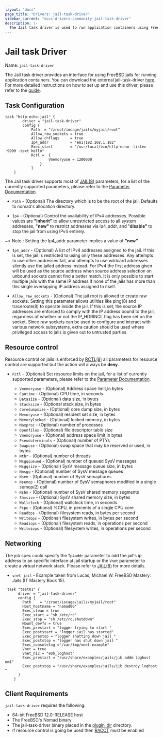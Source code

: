 ```yaml
---
layout: "docs"
page_title: "Drivers: jail-task-driver"
sidebar_current: "docs-drivers-community-jail-task-driver"
description: |-
  The Jail task driver is used to run application containers using FreeBSD jails.
---
```


# Jail task Driver

Name: `jail-task-driver`

The Jail task driver provides an interface for using FreeBSD jails for running application
containers. You can download the external jail-task-driver [here][jail-task-driver]. For more detailed instructions on how to set up and use this driver, please refer to the [guide][jail-task-guide].

## Task Configuration

```hcl
task "http-echo-jail" {
		driver = "jail-task-driver"
		config {
			Path  = "/zroot/iocage/jails/myjail/root"
			Allow_raw_sockets = true
			Allow_chflags     = true
			Ip4_addr          = "em1|192.168.1.102"
			Exec_start        = "/usr/local/bin/http-echo -listen :9999 -text hello"
			Rctl =  {
					Vmemoryuse = 1200000
				}
			}
    }
```

The Jail task driver supports most of [JAIL(8)][JAIL(8)] parameters, for a list of the currently supported parameters, please refer to the [Parameter Documentation][parameter-doc].

* `Path` - (Optional) The directory which is to be the root of the jail.
  Defaults to nomad's allocation directory.

* `Ip4` - (Optional) Control the availability of IPv4 addresses.  Possible values are
  **"inherit"** to allow unrestricted access to all system addresses,
  **"new"** to restrict addresses via Ip4_addr, and "**disable"** to stop
  the jail from using IPv4 entirely. 

~> Note : Setting the Ip4_addr parameter implies a value of **"new"**

* `Ip4_addr` - (Optional) A list of IPv4 addresses assigned to the jail.  If this is set,
  the jail is restricted to using only these addresses.  Any attempts to use other addresses fail,
  and attempts to use wildcard addresses silently use the jailed address instead.  For
  IPv4 the first address given will be used as the source address when source address selection on
  unbound sockets cannot find a better match.  It is only possible to start multiple jails with
  the same IP address if none of the jails has more than this
  single overlapping IP address assigned to itself.
 
* `Allow_raw_sockets` - (Optional)  The jail root is allowed to create raw sockets.  Setting
  this parameter allows utilities like ping(8) and traceroute(8) to operate inside the jail.
  If this is set, the source IP addresses are enforced to comply with the IP address bound to the jail,
  regardless of whether or not the IP_HDRINCL flag has been set on the socket.
  Since raw sockets can be used to configure and interact with various network subsystems, extra caution 
  should be used where privileged access to jails is given out to untrusted parties.

## Resource control

Resource control on jails is enforced by [RCTL(8)][rctl-doc] all parameters for resource control
are supported but the action will always be **deny**.  


* `Rctl` - (Optional) Set resource limits on the jail, for a list of currently supported parameters, please refer to the [Parameter Documentation][parameter-doc].

	* `Vmemoryuse`   - (Optional) Address space limit,in bytes  
	* `Cputime`      - (Optional) CPU time, in seconds
	* `Datasize`     - (Optional)  data	size, in bytes
	* `Stacksize`    - (Optional   stack size, in bytes
	* `Coredumpsize` - (Optional)	   core	dump size, in bytes
	* `Memoryuse`    - (Optional)	   resident set size, in bytes
	* `Memorylocked` - (Optional)	   locked memory, in bytes
	* `Maxproc`      - (Optional)		   number of processes
	* `Openfiles`    - (Optional)	   file	descriptor table size
	* `Vmemoryuse`   - (Optional) 	   address space limit,in bytes
	* `Pseudoterminals`  - (Optional)	   number of PTYs
	* `Swapuse`  - (Optional)		   swap	space that may be reserved or used, in bytes
	* `Nthr`  - (Optional)		   number of threads
	* `Msgqqueued`  - (Optional) 	   number of queued SysV messages
	* `Msgqsize`  - (Optional)	   SysV	message	queue size, in bytes
	* `Nmsgq`  - (Optional)		   number of SysV message queues
	* `Nsem`  - (Optional)		   number of SysV semaphores
	* `Nsemop`  - (Optional)		   number of SysV semaphores modified in a single semop(2) call
	* `Nshm`  - (Optional)		   number of SysV shared memory	segments
	* `Shmsize`  - (Optional)		   SysV	shared memory size, in bytes
	* `Wallclock`  - (Optional)	   wallclock time, in seconds
	* `Pcpu`  - (Optional)		   %CPU, in percents of	a single CPU core
	* `Readbps`  - (Optional)		   filesystem reads, in	bytes per second
	* `Writebps`  - (Optional)	   filesystem writes, in bytes per second
	* `Readiops`  - (Optional)	   filesystem reads, in	operations per second
	* `Writeiops`  - (Optional)	   filesystem writes, in operations per	second


## Networking

The job spec could specify the `Ip4addr` parameter to add the jail's ip address to an specific interface at jail
startup or the `Vnet` parameter to create a virtual network stack. Please refer to [JAIL(8)][JAIL(8)] for more details. 

* `vnet jail` - Example taken from Lucas, Michael W. FreeBSD Mastery: Jails (IT Mastery Book 15).   

```hcl
 task "test01" {
      driver = "jail-task-driver"
      config {
		Path    = "/zroot/iocage/jails/myjail/root"
		Host_hostname = "nomad00"
		Exec_clean = true	
		Exec_start = "sh /etc/rc"
		Exec_stop = "sh /etc/rc.shutdown"
		Mount_devfs = true
		Exec_prestart = "logger trying to start "	
		Exec_poststart = "logger jail has started"	
		Exec_prestop = "logger shutting down jail "	
		Exec_poststop = "logger has shut down jail "	
		Exec_consolelog ="/var/tmp/vnet-example"
		Vnet = true
		Vnet_nic = "e0b_loghost"
		Exec_prestart = "/usr/share/examples/jails/jib addm loghost em1"
		Exec_poststop = "/usr/share/examples/jails/jib destroy loghost "
      }
    }
```

## Client Requirements

`jail-task-driver` requires the following:

* 64-bit FreeBSD 12.0-RELEASE host 
* The FreeBSD's Nomad binary
* The jail-task-driver binary placed in the [plugin_dir][plugin_dir] directory. 
* If resource control is going be used then [RACCT][racct-doc] must be enabled 

[jail-task-driver]: https://github.com/cneira/jail-task-driver/releases
[jail-task-guide]: https://github.com/cneira/jail-task-driver#installation
[JAIL(8)]: https://www.freebsd.org/cgi/man.cgi?jail(8)
[racct-doc]: https://www.freebsd.org/doc/handbook/security-resourcelimits.html
[rctl-doc]: https://www.freebsd.org/doc/handbook/security-resourcelimits.html
[parameter-doc]: https://github.com/cneira/jail-task-driver/blob/master/Parameters.md
[plugin_dir]: /docs/configuration/index.html#plugin_dir
